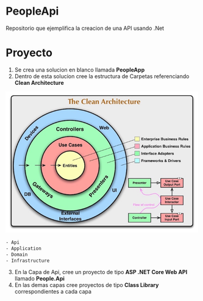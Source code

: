 # PeopleApi
Repositorio que ejemplifica la creacion de una API usando .Net

# Proyecto
1. Se crea una solucion en blanco llamada **PeopleApp**
2. Dentro de esta solucion cree la estructura de Carpetas referenciando **Clean Architecture**

![](https://github.com/Jucer74/PeopleApi/blob/main/Images/Clean-Architecture-Diagram.jpg)

	- Api
	- Application
	- Domain
	- Infrastructure

3. En la Capa de Api, cree un proyecto de tipo **ASP .NET Core Web API** llamado **People.Api**
4. En las demas capas cree proyectos de tipo **Class Library** correspondientes a cada capa


